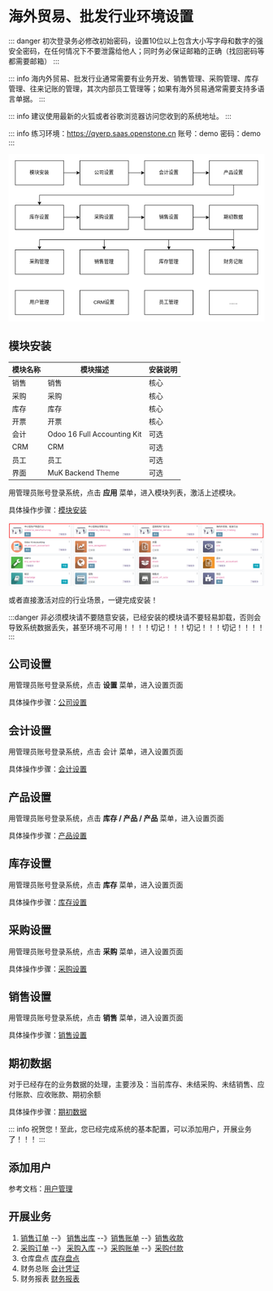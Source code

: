# 海外贸易、批发行业环境设置

::: danger
初次登录务必修改初始密码，设置10位以上包含大小写字母和数字的强安全密码，在任何情况下不要泄露给他人；同时务必保证邮箱的正确（找回密码等都需要邮箱）
:::

::: info
海内外贸易、批发行业通常需要有业务开发、销售管理、采购管理、库存管理、往来记账的管理，其次内部员工管理等；如果有海外贸易通常需要支持多语言单据。
:::

::: info
建议使用最新的火狐或者谷歌浏览器访问您收到的系统地址。
:::

::: info
练习环境：https://qyerp.saas.openstone.cn 账号：demo 密码：demo
:::

![img.png](static/src/img/overview.png)

## 模块安装

| 模块名称 | 模块描述                          | 安装说明 |
|------|-------------------------------|------|
| 销售   | 销售                            | 核心   |
| 采购   | 	采购                           | 	核心  |
| 库存   | 	库存	                          | 核心   |
| 开票   | 	开票	                          | 核心   |
| 会计   | 	Odoo 16 Full Accounting Kit	 | 可选   |
| CRM  | 	CRM                          | 	可选  |
| 员工   | 	员工                           | 	可选  |
| 界面   | 	MuK Backend Theme            | 	可选  |

用管理员账号登录系统，点击 **应用** 菜单，进入模块列表，激活上述模块。

具体操作步骤：[模块安装](module-installation.md)

![module.png](static/src/img/module.png)

或者直接激活对应的行业场景，一键完成安装！

:::danger
非必须模块请不要随意安装，已经安装的模块请不要轻易卸载，否则会导致系统数据丢失，甚至环境不可用！！！！切记！！！切记！！！切记！！！！
:::

## 公司设置
   用管理员账号登录系统，点击 **设置** 菜单，进入设置页面

   具体操作步骤：[公司设置](company-settings.md)
## 会计设置
   用管理员账号登录系统，点击 会计 菜单，进入设置页面

   具体操作步骤：[会计设置](accounting-settings.md)
## 产品设置
   用管理员账号登录系统，点击 **库存 / 产品 / 产品** 菜单，进入设置页面

   具体操作步骤：[产品设置](purchase-settings.md)
## 库存设置
   用管理员账号登录系统，点击 **库存**  菜单，进入设置页面

   具体操作步骤：[库存设置](warehouse-settings.md)
## 采购设置
   用管理员账号登录系统，点击 **采购** 菜单，进入设置页面

   具体操作步骤：[采购设置](purchase-settings.md)
## 销售设置
   用管理员账号登录系统，点击 **销售** 菜单，进入设置页面

   具体操作步骤：[销售设置](sales-settings.md)
## 期初数据
   对于已经存在的业务数据的处理，主要涉及：当前库存、未结采购、未结销售、应付账款、应收账款、期初余额

   具体操作步骤：[期初数据](balance-settings.md)
   
::: info
祝贺您！至此，您已经完成系统的基本配置，可以添加用户，开展业务了！！！
:::

## 添加用户
   参考文档：[用户管理](user-management.md)
## 开展业务
1. [销售订单](sales-order.md) --》 [销售出库](sales-deliver.md)  --》[销售账单](sales-bill.md)  --》[销售收款](sales-payment.md)
1. [采购订单](purchase-settings.md) --》 [采购入库](purchase-receipt.md)  --》[采购账单](purchase-bill.md)  --》[采购付款](purchase-payment.md)
3. 仓库盘点 [库存盘点](stock-inventory.md)
4. 财务总账 [会计凭证](accounting-voucher.md)
5. 财务报表 [财务报表](financial-reporting.md) 
